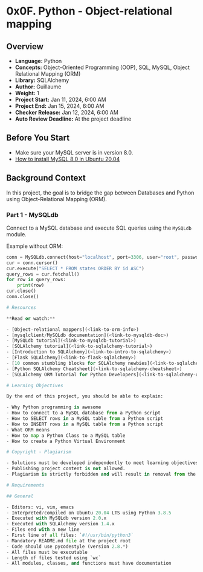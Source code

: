 # 0x0F. Python - Object-relational mapping

## Overview

- **Language:** Python
- **Concepts:** Object-Oriented Programming (OOP), SQL, MySQL, Object Relational Mapping (ORM)
- **Library:** SQLAlchemy
- **Author:** Guillaume
- **Weight:** 1
- **Project Start:** Jan 11, 2024, 6:00 AM
- **Project End:** Jan 15, 2024, 6:00 AM
- **Checker Release:** Jan 12, 2024, 6:00 AM
- **Auto Review Deadline:** At the project deadline

## Before You Start

- Make sure your MySQL server is in version 8.0.
- [How to install MySQL 8.0 in Ubuntu 20.04](<link-to-installation-guide>)

## Background Context

In this project, the goal is to bridge the gap between Databases and Python using Object-Relational Mapping (ORM).

### Part 1 - MySQLdb

Connect to a MySQL database and execute SQL queries using the `MySQLdb` module.

Example without ORM:

```python
conn = MySQLdb.connect(host="localhost", port=3306, user="root", passwd="root", db="my_db", charset="utf8")
cur = conn.cursor()
cur.execute("SELECT * FROM states ORDER BY id ASC")
query_rows = cur.fetchall()
for row in query_rows:
    print(row)
cur.close()
conn.close()

# Resources

**Read or watch:**

- [Object-relational mappers](<link-to-orm-info>)
- [mysqlclient/MySQLdb documentation](<link-to-mysqldb-doc>)
- [MySQLdb tutorial](<link-to-mysqldb-tutorial>)
- [SQLAlchemy tutorial](<link-to-sqlalchemy-tutorial>)
- [Introduction to SQLAlchemy](<link-to-intro-to-sqlalchemy>)
- [Flask SQLAlchemy](<link-to-flask-sqlalchemy>)
- [10 common stumbling blocks for SQLAlchemy newbies](<link-to-sqlalchemy-stumbling-blocks>)
- [Python SQLAlchemy Cheatsheet](<link-to-sqlalchemy-cheatsheet>)
- [SQLAlchemy ORM Tutorial for Python Developers](<link-to-sqlalchemy-orm-tutorial>)

# Learning Objectives

By the end of this project, you should be able to explain:

- Why Python programming is awesome
- How to connect to a MySQL database from a Python script
- How to SELECT rows in a MySQL table from a Python script
- How to INSERT rows in a MySQL table from a Python script
- What ORM means
- How to map a Python Class to a MySQL table
- How to create a Python Virtual Environment

# Copyright - Plagiarism

- Solutions must be developed independently to meet learning objectives.
- Publishing project content is not allowed.
- Plagiarism is strictly forbidden and will result in removal from the program.

# Requirements

## General

- Editors: vi, vim, emacs
- Interpreted/compiled on Ubuntu 20.04 LTS using Python 3.8.5
- Executed with MySQLdb version 2.0.x
- Executed with SQLAlchemy version 1.4.x
- Files end with a new line
- First line of all files: `#!/usr/bin/python3`
- Mandatory README.md file at the project root
- Code should use pycodestyle (version 2.8.*)
- All files must be executable
- Length of files tested using `wc`
- All modules, classes, and functions must have documentation

